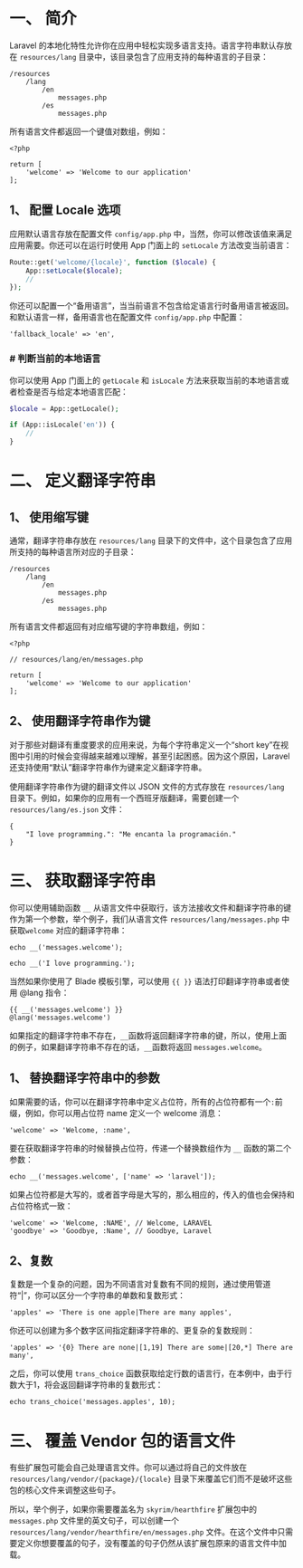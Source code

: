 # 一、 简介
Laravel 的本地化特性允许你在应用中轻松实现多语言支持。语言字符串默认存放在 `resources/lang` 目录中，该目录包含了应用支持的每种语言的子目录：  
```
/resources
    /lang
        /en
            messages.php
        /es
            messages.php
```
所有语言文件都返回一个键值对数组，例如：  
```
<?php

return [
    'welcome' => 'Welcome to our application'
];
```

## 1、 配置 Locale 选项
应用默认语言存放在配置文件 `config/app.php` 中，当然，你可以修改该值来满足应用需要。你还可以在运行时使用 App 门面上的 `setLocale` 方法改变当前语言：  
```php
Route::get('welcome/{locale}', function ($locale) {
    App::setLocale($locale);
    //
});
```
你还可以配置一个“备用语言”，当当前语言不包含给定语言行时备用语言被返回。和默认语言一样，备用语言也在配置文件 `config/app.php` 中配置：  
```
'fallback_locale' => 'en',
```

### \# 判断当前的本地语言
你可以使用 App 门面上的 `getLocale` 和 `isLocale` 方法来获取当前的本地语言或者检查是否与给定本地语言匹配：  
```php
$locale = App::getLocale();

if (App::isLocale('en')) {
    //
}
```



# 二、 定义翻译字符串
## 1、 使用缩写键
通常，翻译字符串存放在 `resources/lang` 目录下的文件中，这个目录包含了应用所支持的每种语言所对应的子目录：  
```
/resources
    /lang
        /en
            messages.php
        /es
            messages.php
```
所有语言文件都返回有对应缩写键的字符串数组，例如：  
```
<?php

// resources/lang/en/messages.php

return [
    'welcome' => 'Welcome to our application'
];
```

## 2、 使用翻译字符串作为键
对于那些对翻译有重度要求的应用来说，为每个字符串定义一个“short key”在视图中引用的时候会变得越来越难以理解，甚至引起困惑。因为这个原因，Laravel 还支持使用“默认”翻译字符串作为键来定义翻译字符串。  

使用翻译字符串作为键的翻译文件以 JSON 文件的方式存放在 `resources/lang` 目录下。例如，如果你的应用有一个西班牙版翻译，需要创建一个 `resources/lang/es.json` 文件：  
```
{
    "I love programming.": "Me encanta la programación."
}
```



# 三、 获取翻译字符串
你可以使用辅助函数 `__` 从语言文件中获取行，该方法接收文件和翻译字符串的键作为第一个参数，举个例子，我们从语言文件 `resources/lang/messages.php` 中获取`welcome` 对应的翻译字符串：  
```
echo __('messages.welcome');

echo __('I love programming.');
```
当然如果你使用了 Blade 模板引擎，可以使用 `{{ }}` 语法打印翻译字符串或者使用 @lang 指令：  
```
{{ __('messages.welcome') }}
@lang('messages.welcome')
```
如果指定的翻译字符串不存在，`__`函数将返回翻译字符串的键，所以，使用上面的例子，如果翻译字符串不存在的话，`__`函数将返回 `messages.welcome`。  

## 1、 替换翻译字符串中的参数
如果需要的话，你可以在翻译字符串中定义占位符，所有的占位符都有一个`:`前缀，例如，你可以用占位符 name 定义一个 welcome 消息：
```
'welcome' => 'Welcome, :name',
```
要在获取翻译字符串的时候替换占位符，传递一个替换数组作为 `__` 函数的第二个参数：  
```
echo __('messages.welcome', ['name' => 'laravel']);
```
如果占位符都是大写的，或者首字母是大写的，那么相应的，传入的值也会保持和占位符格式一致：  
```
'welcome' => 'Welcome, :NAME', // Welcome, LARAVEL
'goodbye' => 'Goodbye, :Name', // Goodbye, Laravel
```

## 2、复数
复数是一个复杂的问题，因为不同语言对复数有不同的规则，通过使用管道符“|”，你可以区分一个字符串的单数和复数形式：  
```
'apples' => 'There is one apple|There are many apples',
```
你还可以创建为多个数字区间指定翻译字符串的、更复杂的复数规则：  
```
'apples' => '{0} There are none|[1,19] There are some|[20,*] There are many',
```
之后，你可以使用 `trans_choice` 函数获取给定行数的语言行，在本例中，由于行数大于1，将会返回翻译字符串的复数形式：  
```
echo trans_choice('messages.apples', 10);
```



# 三、 覆盖 Vendor 包的语言文件
有些扩展包可能会自己处理语言文件。你可以通过将自己的文件放在 `resources/lang/vendor/{package}/{locale}` 目录下来覆盖它们而不是破坏这些包的核心文件来调整这些句子。  

所以，举个例子，如果你需要覆盖名为 `skyrim/hearthfire` 扩展包中的 `messages.php` 文件里的英文句子，可以创建一个 `resources/lang/vendor/hearthfire/en/messages.php` 文件。在这个文件中只需要定义你想要覆盖的句子，没有覆盖的句子仍然从该扩展包原来的语言文件中加载。  
